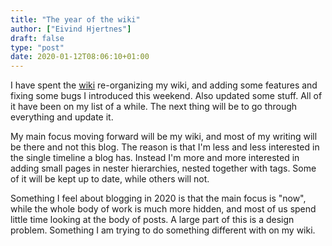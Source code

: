 ```yaml
---
title: "The year of the wiki"
author: ["Eivind Hjertnes"]
draft: false
type: "post"
date: 2020-01-12T08:06:10+01:00
---
```


I have spent the [wiki](https://wiki.hjertnes.blog) re-organizing my wiki, and adding some features and fixing some bugs I introduced this weekend. Also updated some stuff. All of it have been on my list of a while. The next thing will be to go through everything and update it.

My main focus moving forward will be my wiki, and most of my writing will be there and not this blog. The reason is that I'm less and less interested in the single timeline a blog has. Instead I'm more and more interested in adding small pages in nester hierarchies, nested together with tags. Some of it will be kept up to date, while others will not.

Something I feel about blogging in 2020 is that the main focus is "now", while the whole body of work is much more hidden, and most of us spend little time looking at the body of posts. A large part of this is a design problem. Something I am trying to do something different with on my wiki.

